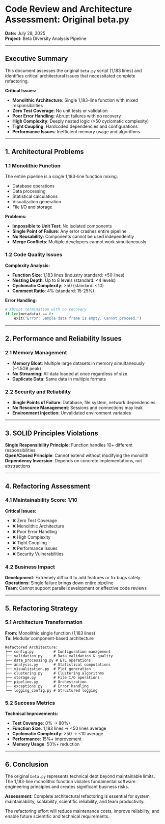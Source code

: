 # Code Review and Architecture Assessment: Original beta.py

**Date:** July 28, 2025  
**Project:** Beta Diversity Analysis Pipeline  

---

## Executive Summary

This document assesses the original `beta.py` script (1,183 lines) and identifies critical architectural issues that necessitated complete refactoring.

**Critical Issues:**
- **Monolithic Architecture**: Single 1,183-line function with mixed responsibilities
- **Zero Test Coverage**: No unit tests or validation
- **Poor Error Handling**: Abrupt failures with no recovery
- **High Complexity**: Deeply nested logic (>50 cyclomatic complexity)
- **Tight Coupling**: Hardcoded dependencies and configurations
- **Performance Issues**: Inefficient memory usage and algorithms

---

## 1. Architectural Problems

### 1.1 Monolithic Function

The entire pipeline is a single 1,183-line function mixing:
- Database operations
- Data processing
- Statistical calculations  
- Visualization generation
- File I/O and storage

**Problems:**
- **Impossible to Unit Test**: No isolated components
- **Single Point of Failure**: Any error crashes entire pipeline
- **No Reusability**: Components cannot be used independently
- **Merge Conflicts**: Multiple developers cannot work simultaneously

### 1.2 Code Quality Issues

**Complexity Analysis:**
- **Function Size**: 1,183 lines (industry standard: <50 lines)
- **Nesting Depth**: Up to 8 levels (standard: <4 levels)  
- **Cyclomatic Complexity**: >50 (standard: <10)
- **Comment Ratio**: 4% (standard: 15-25%)

**Error Handling:**
```python
# Abrupt termination with no recovery
if len(metadata) == 0:
    exit("Error: Sample data frame is empty. Cannot proceed.")
```

---

## 2. Performance and Reliability Issues

### 2.1 Memory Management
- **Memory Bloat**: Multiple large datasets in memory simultaneously (~1.5GB peak)
- **No Streaming**: All data loaded at once regardless of size
- **Duplicate Data**: Same data in multiple formats

### 2.2 Security and Reliability
- **Single Points of Failure**: Database, file system, network dependencies
- **No Resource Management**: Sessions and connections may leak
- **Environment Injection**: Unvalidated environment variables

---

## 3. SOLID Principles Violations

**Single Responsibility Principle**: Function handles 10+ different responsibilities  
**Open/Closed Principle**: Cannot extend without modifying the monolith  
**Dependency Inversion**: Depends on concrete implementations, not abstractions

---

## 4. Refactoring Assessment

### 4.1 Maintainability Score: 1/10

**Critical Issues:**
- ❌ Zero Test Coverage
- ❌ Monolithic Architecture  
- ❌ Poor Error Handling
- ❌ High Complexity
- ❌ Tight Coupling
- ❌ Performance Issues
- ❌ Security Vulnerabilities

### 4.2 Business Impact

**Development**: Extremely difficult to add features or fix bugs safely  
**Operations**: Single failure brings down entire pipeline  
**Team**: Cannot support parallel development or effective code reviews

---

## 5. Refactoring Strategy

### 5.1 Architecture Transformation

**From:** Monolithic single function (1,183 lines)  
**To:** Modular component-based architecture

```
Refactored Architecture:
├── config.py         # Configuration management
├── validation.py     # Data validation & quality
├── data_processing.py # ETL operations
├── analysis.py       # Statistical computations
├── visualization.py  # Plot generation
├── clustering.py     # Clustering algorithms
├── storage.py        # File I/O operations
├── pipeline.py       # Orchestration
├── exceptions.py     # Error handling
└── logging_config.py # Structured logging
```

### 5.2 Success Metrics

**Technical Improvements:**
- **Test Coverage**: 0% → 80%+
- **Function Size**: 1,183 lines → <50 lines average
- **Cyclomatic Complexity**: >50 → <10 average
- **Performance**: 15%+ improvement
- **Memory Usage**: 50%+ reduction

---

## 6. Conclusion

The original `beta.py` represents technical debt beyond maintainable limits. The 1,183-line monolithic function violates fundamental software engineering principles and creates significant business risks.

**Assessment**: Complete architectural refactoring is essential for system maintainability, scalability, scientific reliability, and team productivity.

The refactoring effort will reduce maintenance costs, improve reliability, and enable future scientific and technical requirements.